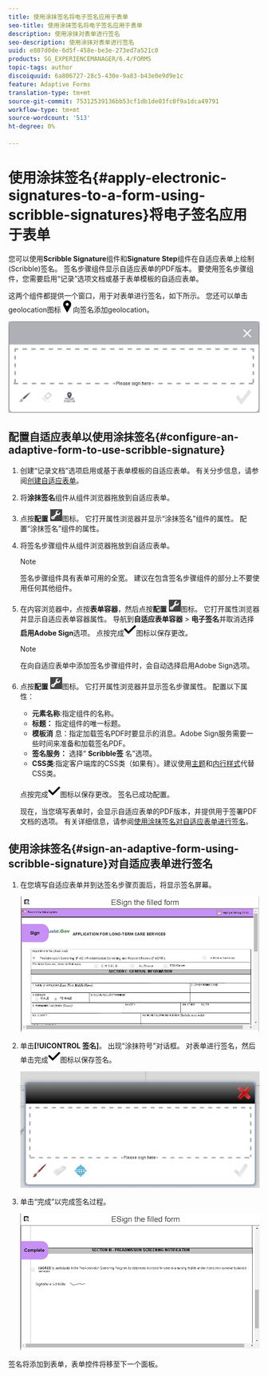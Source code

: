 ```yaml
---
title: 使用涂抹签名将电子签名应用于表单
seo-title: 使用涂抹签名将电子签名应用于表单
description: 使用涂抹对表单进行签名
seo-description: 使用涂抹对表单进行签名
uuid: e807d0de-6d5f-458e-be3e-273ed7a521c0
products: SG_EXPERIENCEMANAGER/6.4/FORMS
topic-tags: author
discoiquuid: 6a806727-28c5-430e-9a83-b43e0e9d9e1c
feature: Adaptive Forms
translation-type: tm+mt
source-git-commit: 75312539136bb53cf1db1de03fc0f9a1dca49791
workflow-type: tm+mt
source-wordcount: '513'
ht-degree: 0%

---
```



# 使用涂抹签名{#apply-electronic-signatures-to-a-form-using-scribble-signatures}将电子签名应用于表单

您可以使用&#x200B;**Scribble Signature**&#x200B;组件和&#x200B;**Signature Step**&#x200B;组件在自适应表单上绘制(Scribble)签名。 签名步骤组件显示自适应表单的PDF版本。 要使用签名步骤组件，您需要启用“记录”选项文档或基于表单模板的自适应表单。

这两个组件都提供一个窗口，用于对表单进行签名，如下所示。 您还可以单击geolocation图标![aem_6_3_geolocation](assets/aem_6_3_geolocation.png)向签名添加geolocation。

![“涂抹符号”对话框](assets/scribble-signature.png)

## 配置自适应表单以使用涂抹签名{#configure-an-adaptive-form-to-use-scribble-signature}

1. 创建“记录文档”选项启用或基于表单模板的自适应表单。 有关分步信息，请参阅[创建自适应表单](/help/forms/using/creating-adaptive-form.md)。
1. 将&#x200B;**涂抹签名**&#x200B;组件从组件浏览器拖放到自适应表单。
1. 点按&#x200B;**配置** ![配置](assets/configure.png)图标。 它打开属性浏览器并显示“涂抹签名”组件的属性。 配置“涂抹签名”组件的属性。
1. 将签名步骤组件从组件浏览器拖放到自适应表单。

   >[!NOTE]
   >
   >签名步骤组件具有表单可用的全宽。 建议在包含签名步骤组件的部分上不要使用任何其他组件。

1. 在内容浏览器中，点按&#x200B;**表单容器**，然后点按&#x200B;**配置** ![配置](assets/configure.png)图标。 它打开属性浏览器并显示自适应表单容器属性。 导航到&#x200B;**自适应表单容器** > **电子签名**&#x200B;并取消选择&#x200B;**启用Adobe Sign**&#x200B;选项。 点按完成![aem_6_3_forms_save](assets/aem_6_3_forms_save.png)图标以保存更改。

   >[!NOTE]
   >
   >在向自适应表单中添加签名步骤组件时，会自动选择启用Adobe Sign选项。

1. 点按&#x200B;**配置** ![配置](assets/configure.png)图标。 它打开属性浏览器并显示签名步骤属性。 配置以下属性：

   * **元素名称**:指定组件的名称。
   * **标题：** 指定组件的唯一标题。
   * **模板消** 息：指定加载签名PDF时要显示的消息。Adobe Sign服务需要一些时间来准备和加载签名PDF。
   * **签名服务：** 选择“ **Scribble签** 名”选项。
   * **CSS类**:指定客户端库的CSS类（如果有）。建议使用[主题](/help/forms/using/themes.md)和[内行样式](/help/forms/using/inline-style-adaptive-forms.md)代替CSS类。

   点按完成![aem_6_3_forms_save](assets/aem_6_3_forms_save.png)图标以保存更改。 签名已成功配置。

   现在，当您填写表单时，会显示自适应表单的PDF版本，并提供用于签署PDF文档的选项。 有关详细信息，请参阅[使用涂抹签名对自适应表单进行签名](/help/forms/using/signing-forms-using-scribble.md#p-sign-an-adaptive-form-using-scribble-signature-p)。

## 使用涂抹签名{#sign-an-adaptive-form-using-scribble-signature}对自适应表单进行签名

1. 在您填写自适应表单并到达签名步骤页面后，将显示签名屏幕。

   ![EchoSign页面的签名屏幕](assets/esignscribblesign.jpg)

1. 单击&#x200B;**[!UICONTROL 签名]**。 出现“涂抹符号”对话框。 对表单进行签名，然后单击完成![aem_6_3_forms_save](assets/aem_6_3_forms_save.png)图标以保存签名。

   ![“涂抹符号”对话框](assets/scribblewidget.jpg)

1. 单击“完成”以完成签名过程。

   ![完成签名过程](assets/scribblecomplete.jpg)

签名将添加到表单，表单控件将移至下一个面板。

